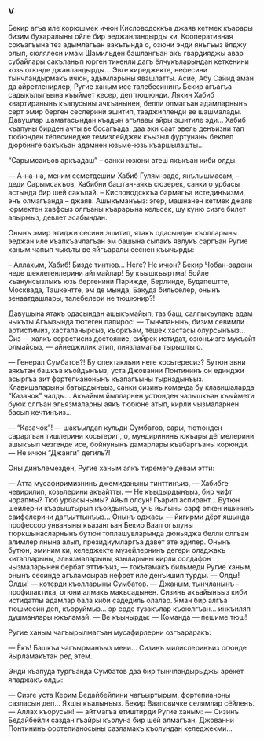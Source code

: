 ### V

Бекир агъа иле корюшмек ичюн Кисловодсккъа джаяв кетмек къарары бизим бухаралыны ойле бир эеджанландырды ки, Кооперативная сокъагъына тез адымлагъан вакътында о, озюни энди янъгъыз ёлджу олып, сюлялеси имам Шамильден башлангъан акъ гвардияджы авар субайлары сакъланып юрген тикенли дагъ ёлчукъларындан кеткенини козь огюнде джанландырды… 
Эвге киреджекте, нефесини тынчландырмакъ ичюн, адымларыны явашлатты.
Асие, Абу Сайид аман да айретленирлер, Ругие ханым исе талебесининъ Бекир агъагъа садыкълыгъына къыймет кесер, деп тюшюнди.
Лякин Хабиб квартиранынъ къапусыны ачкъанынен, белли олмагъан адамларнынъ серт эмир берген сеслерини эшитип, тааджипленди ве шашмалады.
Давушлар шаматасындан къадын агълавы айры эшитиле эди… 
Хабиб къапуны бирден ачты ве босагъада, даа эки саат эвель денъизни тап тюбюнден тёпесинедже темизлейджек къызыл фуртунаны беклеп дюрбинге бакъкъан адамнен юзьме-юзь къаршылашты…

“Сарымсакъов аркъадаш” – санки юзюни атеш якъкъан киби олды.

— А-на-на, меним семетдешим Хабиб Гулям-заде, янълышмасам, – деди Сарымсакъов, Хабибни баштан-аякъ сюзерек, санки о урбасы астында бир шей сакълай. – Кисловодсккъа бармагъа истединъизми, энъ олмагъанда – джаяв.
Ашыкъманъыз: эгер, машнанен кетмек джаяв юрмектен хавфсыз олгъаны къарарына кельсек, шу куню сизге билет алырмыз, девлет эсабындан.

Онынъ эмир этиджи сесини эшитип, ятакъ одасындан къолларыны эеджан иле къапкъачлагъан эм башына сылакъ явлукъ саргъан Ругие ханым чапып чыкъты ве яйгъаралы сеснен къычырды:

– Аллахым, Хабиб!
Бизде тинтюв…
Неге?
Не ичюн?
Бекир Чобан-задени неде шеклегенлерини айтмайлар!
Бу къышкъыртма!
Бойле къанунсызлыкъ юзь бергенини Парижде, Берлинде, Будапештте, Москвада, Ташкентте, эм де мында, Бакуда бильселер, онынъ зенаатдашлары, талебелери не тюшюнир?!

Давушына ятакъ одасындан ашыкъмайып, таз баш, салпыкъулакъ адам чыкъты
Агъызында тютеген папирос:
— Тынчланынъ, бизим севимли артистимиз, хасталанырсыз, къоркъам, тёшек хастасы олурсынъыз…
Сиз — халкъ серветисиз достояние, сийрек истидат, озюнъизге мукъайт олмайсыз, — айнеджилик этип, пиязламагъа тырышты о.

— Генерал Сумбатов?!
Бу спектакльни неге косьтересиз?
Бутюн эвни аякътан башкъа къойдынъыз, уста Джованни Понтининъ он единджи асыргъа аит фортепианонынъ къапагъыны тырнадынъыз.
Клавишаларыны батырдынъыз, санки сизинъ команда бу клавишаларда “Казачок” чалды…
Акъайым йылларнен устюнден чалышкъан къыймети буюк олгъан эльязмаларны аякъ тюбюне атып, кирли чызмаларнен басып кечтинъиз…

— “Казачок”! — шакъылдап кульди Сумбатов, сары, тютюнден сараргъан тишлерини косьтерип, о, мундирининъ юкъары дёгмелерини ашыкъып чезгенде исе, бойнунынъ дамарлары къабаргъаны корюнди. — Не ичюн “Джанги” дегиль?!

Оны динълемезден, Ругие ханым аякъ тиремеге девам этти:

— Атта мусафиримизнинъ джемиданыны тинттинъиз, — Хабибге чевирилип, козьлерини акъайтты. — Не къыдырдынъыз, бир чифт чорапмы?
Тюб урбасынымы?
Айып олсун!
Гъарип аспирант…
Бутюн шейлерни къарыштырып къойдынъыз, учь йылыны сарф эткен ишининъ саифелерини дагъыттынъыз…
Онынъ оджасы — йигирми дёрт яшында профессор унваныны къазангъан Бекир Ваап огълуны тюркшынасларнынъ бутюн топлашувларында дюньяджа белли олгъан алимлер янына алып, президиумларгъа давет эте эдилер.
Онынъ бутюн, эминим ки, келеджекте музейлернинъ дегери оладжакъ китапларыны, эльязмаларыны, языларыны кирли солдафон чызмаларынен бербат эттинъиз, — токътамакъ бильмеди Ругие ханым, онынъ сесинде агъламсырав нефрет иле денъишип турды.
— Олды!
Олды! — котерди къолларыны Сумбатов. — Джаным, тынчланынъ - профилактика, огюни алмакъ макъсадынен.
Сизинъ акъайынъыз киби истидатлы адамлар бала киби садедиль олалар.
Яман бир алгъа тюшмесин деп, къоруймыз… эр ерде тузакълар къоюлгъан… инкъиляп душманлары юкъламай. — Ве къычырды: — Команда — пешиме тюш!

Ругие ханым чагъырылмагъан мусафирлерни озгъараракъ:

— Ёкъ!
Башкъа чагъырманъыз мени…
Сизинъ милислеринъиз огюнде йырламакътан ред этем.

Энди къапуда тургъанда Сумбатов даа бир тынчландырыджы арекет япаджакъ олды:

— Сизге уста Керим Бедайбейлини чагъыртырым, фортепианоны сазласын деп…
Яхшы къалынъыз.
Бекир Вааповичке селямлар сёйленъ.
— Аллах къорусын! — айтмагъа етиштирди Ругие ханым: — Сизинъ Бедайбейли саздан гъайры къолуна бир шей алмагъан, Джованни Понтининъ фортепианосыны сазламакъ къолундан келеджекми...
